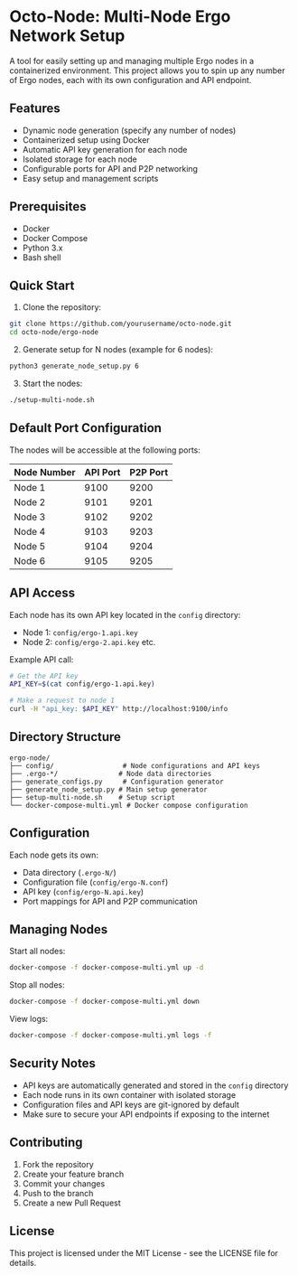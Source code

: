 # Octo-Node: Multi-Node Ergo Network Setup

A tool for easily setting up and managing multiple Ergo nodes in a containerized environment. This project allows you to spin up any number of Ergo nodes, each with its own configuration and API endpoint.

## Features

- Dynamic node generation (specify any number of nodes)
- Containerized setup using Docker
- Automatic API key generation for each node
- Isolated storage for each node
- Configurable ports for API and P2P networking
- Easy setup and management scripts

## Prerequisites

- Docker
- Docker Compose
- Python 3.x
- Bash shell

## Quick Start

1. Clone the repository:
```bash
git clone https://github.com/yourusername/octo-node.git
cd octo-node/ergo-node
```

2. Generate setup for N nodes (example for 6 nodes):
```bash
python3 generate_node_setup.py 6
```

3. Start the nodes:
```bash
./setup-multi-node.sh
```

## Default Port Configuration

The nodes will be accessible at the following ports:

| Node Number | API Port | P2P Port |
|------------|----------|----------|
| Node 1     | 9100     | 9200     |
| Node 2     | 9101     | 9201     |
| Node 3     | 9102     | 9202     |
| Node 4     | 9103     | 9203     |
| Node 5     | 9104     | 9204     |
| Node 6     | 9105     | 9205     |

## API Access

Each node has its own API key located in the `config` directory:
- Node 1: `config/ergo-1.api.key`
- Node 2: `config/ergo-2.api.key`
etc.

Example API call:
```bash
# Get the API key
API_KEY=$(cat config/ergo-1.api.key)

# Make a request to node 1
curl -H "api_key: $API_KEY" http://localhost:9100/info
```

## Directory Structure

```
ergo-node/
├── config/                 # Node configurations and API keys
├── .ergo-*/               # Node data directories
├── generate_configs.py     # Configuration generator
├── generate_node_setup.py # Main setup generator
├── setup-multi-node.sh    # Setup script
└── docker-compose-multi.yml # Docker compose configuration
```

## Configuration

Each node gets its own:
- Data directory (`.ergo-N/`)
- Configuration file (`config/ergo-N.conf`)
- API key (`config/ergo-N.api.key`)
- Port mappings for API and P2P communication

## Managing Nodes

Start all nodes:
```bash
docker-compose -f docker-compose-multi.yml up -d
```

Stop all nodes:
```bash
docker-compose -f docker-compose-multi.yml down
```

View logs:
```bash
docker-compose -f docker-compose-multi.yml logs -f
```

## Security Notes

- API keys are automatically generated and stored in the `config` directory
- Each node runs in its own container with isolated storage
- Configuration files and API keys are git-ignored by default
- Make sure to secure your API endpoints if exposing to the internet

## Contributing

1. Fork the repository
2. Create your feature branch
3. Commit your changes
4. Push to the branch
5. Create a new Pull Request

## License

This project is licensed under the MIT License - see the LICENSE file for details.
